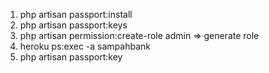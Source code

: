 1. php artisan passport:install
2. php artisan passport:keys
3. php artisan permission:create-role admin => generate role
4. heroku ps:exec -a sampahbank
5. php artisan passport:key